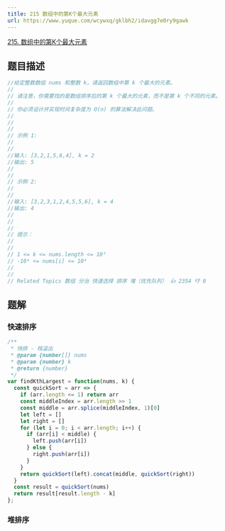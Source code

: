 ```yaml
---
title: 215 数组中的第K个最大元素
url: https://www.yuque.com/wcywxq/gklbh2/idavgg7e0ry9gawk
---
```


[215. 数组中的第K个最大元素](https://leetcode.cn/problems/kth-largest-element-in-an-array) <a name="O2vHe"></a>

## 题目描述

```javascript
//给定整数数组 nums 和整数 k，请返回数组中第 k 个最大的元素。 
//
// 请注意，你需要找的是数组排序后的第 k 个最大的元素，而不是第 k 个不同的元素。 
//
// 你必须设计并实现时间复杂度为 O(n) 的算法解决此问题。 
//
// 
//
// 示例 1: 
//
// 
//输入: [3,2,1,5,6,4], k = 2
//输出: 5
// 
//
// 示例 2: 
//
// 
//输入: [3,2,3,1,2,4,5,5,6], k = 4
//输出: 4 
//
// 
//
// 提示： 
//
// 
// 1 <= k <= nums.length <= 10⁵ 
// -10⁴ <= nums[i] <= 10⁴ 
// 
//
// Related Topics 数组 分治 快速选择 排序 堆（优先队列） 👍 2354 👎 0
```

<a name="zRMua"></a>

## 题解

<a name="ELgBT"></a>

### 快速排序

```javascript
/**
 * 快排 - 栈溢出
 * @param {number[]} nums
 * @param {number} k
 * @return {number}
 */
var findKthLargest = function(nums, k) {
  const quickSort = arr => {
    if (arr.length <= 1) return arr
    const middleIndex = arr.length >> 1
    const middle = arr.splice(middleIndex, 1)[0]
    let left = []
    let right = []
    for (let i = 0; i < arr.length; i++) {
      if (arr[i] < middle) {
        left.push(arr[i])
      } else {
        right.push(arr[i])
      }
    }
    return quickSort(left).concat(middle, quickSort(right))
  }
  const result = quickSort(nums)
  return result[result.length - k]
};
```

<a name="l6MjB"></a>

### 堆排序
